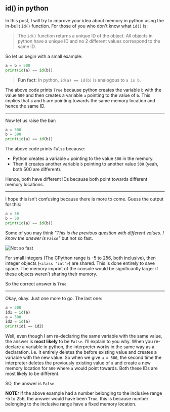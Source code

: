## id() in python

In this post, I will try to improve your idea about memory in python using the in-built `id()` function. For those of you who don't know what `id()` is:

>  The `id()` function returns a unique ID of the object. All objects in python have a unique ID and no 2 different values correspond to the same ID.

So let us begin with a small example:

```py
a = b = 500
print(id(a) == id(b))
```

> **Fun fact:** In python, `id(a) == id(b)` is analogous to `a is b`.

The above code prints `True` because python creates the variable `b` with the value `500` and then creates a variable `a` pointing to the value of `b`. This implies that `a` and `b` are pointing towards the same memory location and hence the same ID.

<hr>

Now let us raise the bar:

```py
a = 500
b = 500
print(id(a) == id(b))
```

The above code prints `False` because: 

* Python creates a variable `a` pointing to the value `500` in the memory. 
* Then it creates another variable `b` pointing to another value `500` (yeah, both 500 are different).

Hence, both have different IDs because both point towards different memory locations.

<hr>

I hope this isn't confusing because there is more to come. Guess the output for this:

```py
a = 50
b = 50
print(id(a) == id(b))
```

Some of you may think _"This is the previous question with different values. I know the answer is `False`"_ but not so fast.

![Not so fast](https://cdn.hashnode.com/res/hashnode/image/upload/v1651330953712/aVy-NUY-O.gif)

For small integers (The CPython range is -5 to 256, both inclusive), then integer objects (`<class 'int'>`) are shared. This is done entirely to save space. The memory imprint of the console would be significantly larger if these objects weren’t sharing their memory.

So the correct answer is `True`

<hr>

Okay, okay. Just one more to go. The last one:

```py
a = 500
id1 = id(a)
a = 500
id2 = id(a)
print(id1 == id2)
```

Well, even though I am re-declaring the same variable with the same value, the answer is **most likely** to be `False`. I'll explain to you why. When you re-declare a variable in python, the interpreter works in the same way as a declaration. i.e. It entirely deletes the before existing value and creates a variable with the new value. So when we give `a = 500`, the second time the interpreter deletes the previously existing value of `a` and create a new memory location for `500` where `a`  would point towards. Both these IDs are most likely to be different.

SO, the answer is `False`.

**NOTE:** If the above example had a number belonging to the inclusive range -5 to 256, the answer would have been `True`. this is because number belonging to the inclusive range have a fixed memory location.